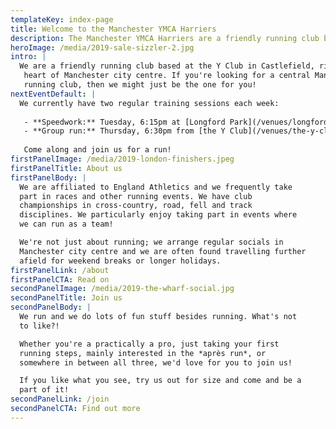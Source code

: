 ```yaml
---
templateKey: index-page
title: Welcome to the Manchester YMCA Harriers
description: The Manchester YMCA Harriers are a friendly running club based at the Y Club in Castlefield, Manchester city centre.
heroImage: /media/2019-sale-sizzler-2.jpg
intro: |
  We are a friendly running club based at the Y Club in Castlefield, right in the
   heart of Manchester city centre. If you're looking for a central Manchester
   running club, then we might just be the one for you!
nextEventDefault: |
  We currently have two regular training sessions each week:
  
   - **Speedwork:** Tuesday, 6:15pm at [Longford Park](/venues/longford-park-stadium)
   - **Group run:** Thursday, 6:30pm from [the Y Club](/venues/the-y-club)
  
   Come along and join us for a run!
firstPanelImage: /media/2019-london-finishers.jpeg
firstPanelTitle: About us
firstPanelBody: |
  We are affiliated to England Athletics and we frequently take
  part in races and other running events. We have club
  championships in cross-country, road, fell and track
  disciplines. We particularly enjoy taking part in events where
  we can run as a team!

  We're not just about running; we arrange regular socials in
  Manchester city centre and we are often found travelling further
  afield for weekend breaks or longer holidays.
firstPanelLink: /about
firstPanelCTA: Read on
secondPanelImage: /media/2019-the-wharf-social.jpg
secondPanelTitle: Join us
secondPanelBody: |
  We run and we do lots of fun stuff besides running. What's not
  to like?!

  Whether you're a practically a pro, just taking your first
  running steps, mainly interested in the *après run*, or
  somewhere in between all three, we'd love for you to join us!

  If you like what you see, try us out for size and come and be a
  part of it!
secondPanelLink: /join
secondPanelCTA: Find out more
---
```


